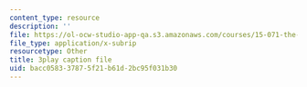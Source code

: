 ```yaml
---
content_type: resource
description: ''
file: https://ol-ocw-studio-app-qa.s3.amazonaws.com/courses/15-071-the-analytics-edge-spring-2017/bacc058337875f21b61d2bc95f031b30_ee6E6aUGpm0.vtt
file_type: application/x-subrip
resourcetype: Other
title: 3play caption file
uid: bacc0583-3787-5f21-b61d-2bc95f031b30
---
```

